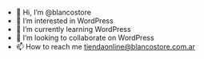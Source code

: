 - 👋 Hi, I’m @blancostore
- 👀 I’m interested in WordPress
- 🌱 I’m currently learning WordPress
- 💞️ I’m looking to collaborate on WordPress
- 📫 How to reach me tiendaonline@blancostore.com.ar

<!---
blancostore/blancostore is a ✨ special ✨ repository because its `README.md` (this file) appears on your GitHub profile.
You can click the Preview link to take a look at your changes.
--->

